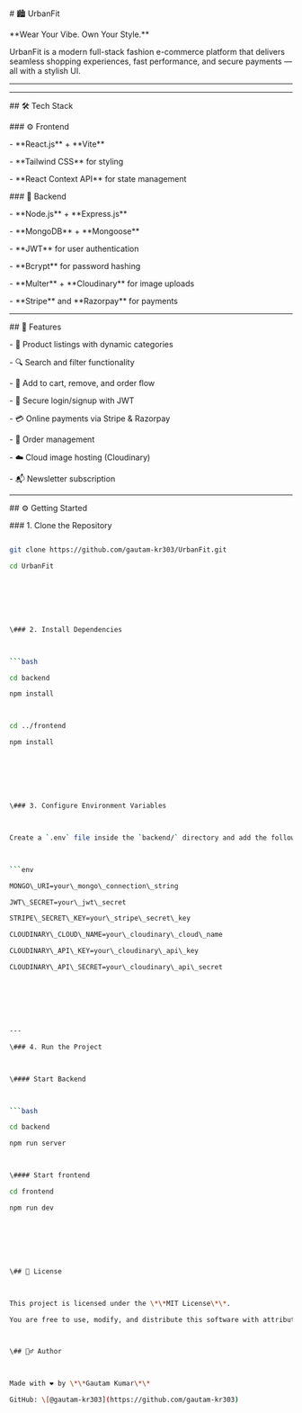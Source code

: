 \# 🏙️ UrbanFit



\*\*Wear Your Vibe. Own Your Style.\*\*  

UrbanFit is a modern full-stack fashion e-commerce platform that delivers seamless shopping experiences, fast performance, and secure payments — all with a stylish UI.



---





---





\## 🛠 Tech Stack



\### ⚙️ Frontend

\- \*\*React.js\*\* + \*\*Vite\*\*

\- \*\*Tailwind CSS\*\* for styling

\- \*\*React Context API\*\* for state management



\### 🔧 Backend

\- \*\*Node.js\*\* + \*\*Express.js\*\*

\- \*\*MongoDB\*\* + \*\*Mongoose\*\*

\- \*\*JWT\*\* for user authentication

\- \*\*Bcrypt\*\* for password hashing

\- \*\*Multer\*\* + \*\*Cloudinary\*\* for image uploads

\- \*\*Stripe\*\* and \*\*Razorpay\*\* for payments



---



\## 🔐 Features



\- 👕 Product listings with dynamic categories

\- 🔍 Search and filter functionality

\- 🛒 Add to cart, remove, and order flow

\- 🔐 Secure login/signup with JWT

\- 💳 Online payments via Stripe \& Razorpay

\- 🧾 Order management

\- ☁️ Cloud image hosting (Cloudinary)

\- 📬 Newsletter subscription



---



\## ⚙️ Getting Started



\### 1. Clone the Repository



```bash

git clone https://github.com/gautam-kr303/UrbanFit.git

cd UrbanFit







\### 2. Install Dependencies



```bash

cd backend

npm install



cd ../frontend

npm install







\### 3. Configure Environment Variables



Create a `.env` file inside the `backend/` directory and add the following:



```env

MONGO\_URI=your\_mongo\_connection\_string

JWT\_SECRET=your\_jwt\_secret

STRIPE\_SECRET\_KEY=your\_stripe\_secret\_key

CLOUDINARY\_CLOUD\_NAME=your\_cloudinary\_cloud\_name

CLOUDINARY\_API\_KEY=your\_cloudinary\_api\_key

CLOUDINARY\_API\_SECRET=your\_cloudinary\_api\_secret







---

\### 4. Run the Project



\#### Start Backend



```bash

cd backend

npm run server



\#### Start frontend

cd frontend

npm run dev







\## 📄 License



This project is licensed under the \*\*MIT License\*\*.  

You are free to use, modify, and distribute this software with attribution.



\## 🙋‍♂️ Author



Made with ❤️ by \*\*Gautam Kumar\*\*  

GitHub: \[@gautam-kr303](https://github.com/gautam-kr303)



